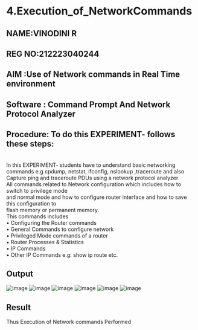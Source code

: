 # 4.Execution_of_NetworkCommands
## NAME:VINODINI R
## REG NO:212223040244
## AIM :Use of Network commands in Real Time environment
## Software : Command Prompt And Network Protocol Analyzer
## Procedure: To do this EXPERIMENT- follows these steps:
<BR>
In this EXPERIMENT- students have to understand basic networking commands e.g cpdump, netstat, ifconfig, nslookup ,traceroute and also Capture ping and traceroute PDUs using a network protocol analyzer 
<BR>
All commands related to Network configuration which includes how to switch to privilege mode
<BR>
and normal mode and how to configure router interface and how to save this configuration to
<BR>
flash memory or permanent memory.
<BR>
This commands includes
<BR>
• Configuring the Router commands
<BR>
• General Commands to configure network
<BR>
• Privileged Mode commands of a router 
<BR>
• Router Processes & Statistics
<BR>
• IP Commands
<BR>
• Other IP Commands e.g. show ip route etc.
<BR>

## Output
![image](https://github.com/Vigneshv-23/4.Execution_of_NetworkCommends/assets/110780412/1d3c30e6-a5f1-427e-a503-dde617dd8286)
![image](https://github.com/Vigneshv-23/4.Execution_of_NetworkCommends/assets/110780412/daf57537-777e-4ba8-8c47-d5840f5a223f)
![image](https://github.com/Vigneshv-23/4.Execution_of_NetworkCommends/assets/110780412/ae00bbd6-d60a-426a-8126-50ef1d6c5c7d)
![image](https://github.com/Vigneshv-23/4.Execution_of_NetworkCommends/assets/110780412/63286086-ee78-4659-9b4b-6674820b85a3)
![image](https://github.com/Vigneshv-23/4.Execution_of_NetworkCommends/assets/110780412/e00316a0-0644-41fa-929f-ff075d67df0a)
![image](https://github.com/Vigneshv-23/4.Execution_of_NetworkCommends/assets/110780412/678c2c60-d2a3-459d-8e99-4947f5df3fba)

## Result
Thus Execution of Network commands Performed 
